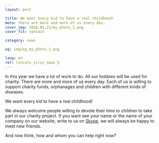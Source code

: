 ```yaml
---
layout: post

title: We want every kid to have a real childhood!
meta: There are more and more of us every day.
cover_img: 2018.01.21/my_photo_1.png
cover_fit: contain

category: news

og: img/og_my_photo_1.png

lang: en
ref: lincoln_virus_news_5
---
```


In this year we have a lot of work to do.
All our hobbies will be used for charity.
There are more and more of us every day.
Each of us is willing to support charity funds, orphanages and children with different kinds of diseases.

We want every kid to have a real childhood!

We always welcome people willing to devote their time to children to take part in our charity project.
If you want see your name or the name of your company on our website, write to us on <a href="skype:chutkoy89?chat" target="_blank">Skype</a>, we will always be happy to meet new friends.

And now think, how and whom you can help right now?
